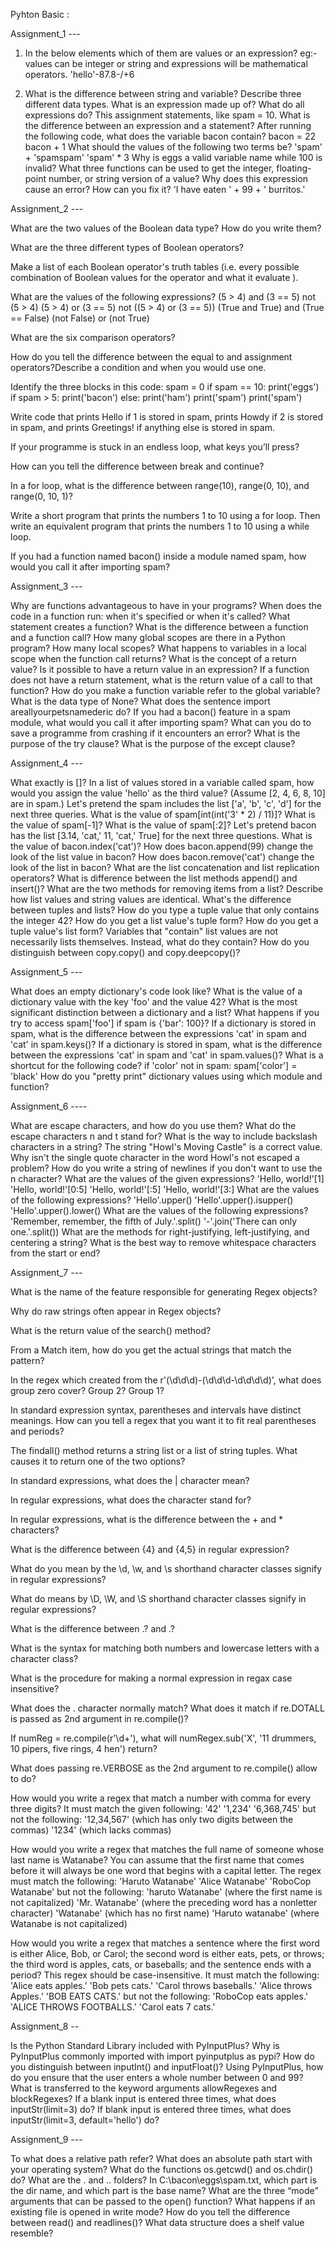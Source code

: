 Pyhton Basic :



Assignment_1  --- 

1) In the below elements which of them are values or an expression? eg:- values can be integer or string and expressions will be mathematical operators.
'hello'-87.8-/+6

2) What is the difference between string and variable?
Describe three different data types.
What is an expression made up of? What do all expressions do?
This assignment statements, like spam = 10. What is the difference between an expression and a statement?
After running the following code, what does the variable bacon contain? bacon = 22 bacon + 1
What should the values of the following two terms be? 'spam' + 'spamspam' 'spam' * 3
Why is eggs a valid variable name while 100 is invalid?
What three functions can be used to get the integer, floating-point number, or string version of a value?
Why does this expression cause an error? How can you fix it? 'I have eaten ' + 99 + ' burritos.'


Assignment_2  ---


What are the two values of the Boolean data type? How do you write them?

What are the three different types of Boolean operators?

Make a list of each Boolean operator's truth tables (i.e. every possible combination of Boolean values for the operator and what it evaluate ).

What are the values of the following expressions? (5 > 4) and (3 == 5) not (5 > 4) (5 > 4) or (3 == 5) not ((5 > 4) or (3 == 5)) (True and True) and (True == False) (not False) or (not True)

What are the six comparison operators?

How do you tell the difference between the equal to and assignment operators?Describe a condition and when you would use one.

Identify the three blocks in this code: spam = 0 if spam == 10: print('eggs') if spam > 5: print('bacon') else: print('ham') print('spam') print('spam')

Write code that prints Hello if 1 is stored in spam, prints Howdy if 2 is stored in spam, and prints Greetings! if anything else is stored in spam.

If your programme is stuck in an endless loop, what keys you’ll press?

How can you tell the difference between break and continue?

In a for loop, what is the difference between range(10), range(0, 10), and range(0, 10, 1)?

Write a short program that prints the numbers 1 to 10 using a for loop. Then write an equivalent program that prints the numbers 1 to 10 using a while loop.

If you had a function named bacon() inside a module named spam, how would you call it after importing spam?



Assignment_3  ---


Why are functions advantageous to have in your programs?
When does the code in a function run: when it's specified or when it's called?
What statement creates a function?
What is the difference between a function and a function call?
How many global scopes are there in a Python program? How many local scopes?
What happens to variables in a local scope when the function call returns?
What is the concept of a return value? Is it possible to have a return value in an expression?
If a function does not have a return statement, what is the return value of a call to that function?
How do you make a function variable refer to the global variable?
What is the data type of None?
What does the sentence import areallyourpetsnamederic do?
If you had a bacon() feature in a spam module, what would you call it after importing spam?
What can you do to save a programme from crashing if it encounters an error?
What is the purpose of the try clause? What is the purpose of the except clause?


Assignment_4  ---


What exactly is []?
In a list of values stored in a variable called spam, how would you assign the value 'hello' as the third value? (Assume [2, 4, 6, 8, 10] are in spam.) Let's pretend the spam includes the list ['a', 'b', 'c', 'd'] for the next three queries.
What is the value of spam[int(int('3' * 2) / 11)]?
What is the value of spam[-1]?
What is the value of spam[:2]? Let's pretend bacon has the list [3.14, 'cat,' 11, 'cat,' True] for the next three questions.
What is the value of bacon.index('cat')?
How does bacon.append(99) change the look of the list value in bacon?
How does bacon.remove('cat') change the look of the list in bacon?
What are the list concatenation and list replication operators?
What is difference between the list methods append() and insert()?
What are the two methods for removing items from a list?
Describe how list values and string values are identical.
What's the difference between tuples and lists?
How do you type a tuple value that only contains the integer 42?
How do you get a list value's tuple form? How do you get a tuple value's list form?
Variables that "contain" list values are not necessarily lists themselves. Instead, what do they contain?
How do you distinguish between copy.copy() and copy.deepcopy()?


Assignment_5  --- 


What does an empty dictionary's code look like?
What is the value of a dictionary value with the key 'foo' and the value 42?
What is the most significant distinction between a dictionary and a list?
What happens if you try to access spam['foo'] if spam is {'bar': 100}?
If a dictionary is stored in spam, what is the difference between the expressions 'cat' in spam and 'cat' in spam.keys()?
If a dictionary is stored in spam, what is the difference between the expressions 'cat' in spam and 'cat' in spam.values()?
What is a shortcut for the following code? if 'color' not in spam: spam['color'] = 'black'
How do you "pretty print" dictionary values using which module and function?


Assignment_6  ---- 


What are escape characters, and how do you use them?
What do the escape characters n and t stand for?
What is the way to include backslash characters in a string?
The string "Howl's Moving Castle" is a correct value. Why isn't the single quote character in the word Howl's not escaped a problem?
How do you write a string of newlines if you don't want to use the n character?
What are the values of the given expressions? 'Hello, world!'[1] 'Hello, world!'[0:5] 'Hello, world!'[:5] 'Hello, world!'[3:]
What are the values of the following expressions? 'Hello'.upper() 'Hello'.upper().isupper() 'Hello'.upper().lower()
What are the values of the following expressions? 'Remember, remember, the fifth of July.'.split() '-'.join('There can only one.'.split())
What are the methods for right-justifying, left-justifying, and centering a string?
What is the best way to remove whitespace characters from the start or end?


Assignment_7  --- 


What is the name of the feature responsible for generating Regex objects?

Why do raw strings often appear in Regex objects?

What is the return value of the search() method?

From a Match item, how do you get the actual strings that match the pattern?

In the regex which created from the r'(\d\d\d)-(\d\d\d-\d\d\d\d)', what does group zero cover? Group 2? Group 1?

In standard expression syntax, parentheses and intervals have distinct meanings. How can you tell a regex that you want it to fit real parentheses and periods?

The findall() method returns a string list or a list of string tuples. What causes it to return one of the two options?

In standard expressions, what does the | character mean?

In regular expressions, what does the character stand for?

In regular expressions, what is the difference between the + and * characters?

What is the difference between {4} and {4,5} in regular expression?

What do you mean by the \d, \w, and \s shorthand character classes signify in regular expressions?

What do means by \D, \W, and \S shorthand character classes signify in regular expressions?

What is the difference between .? and .?

What is the syntax for matching both numbers and lowercase letters with a character class?

What is the procedure for making a normal expression in regax case insensitive?

What does the . character normally match? What does it match if re.DOTALL is passed as 2nd argument in re.compile()?

If numReg = re.compile(r'\d+'), what will numRegex.sub('X', '11 drummers, 10 pipers, five rings, 4 hen') return?

What does passing re.VERBOSE as the 2nd argument to re.compile() allow to do?

How would you write a regex that match a number with comma for every three digits? It must match the given following: '42' '1,234' '6,368,745' but not the following: '12,34,567' (which has only two digits between the commas) '1234' (which lacks commas)

How would you write a regex that matches the full name of someone whose last name is Watanabe? You can assume that the first name that comes before it will always be one word that begins with a capital letter. The regex must match the following: 'Haruto Watanabe' 'Alice Watanabe' 'RoboCop Watanabe' but not the following: 'haruto Watanabe' (where the first name is not capitalized) 'Mr. Watanabe' (where the preceding word has a nonletter character) 'Watanabe' (which has no first name) 'Haruto watanabe' (where Watanabe is not capitalized)

How would you write a regex that matches a sentence where the first word is either Alice, Bob, or Carol; the second word is either eats, pets, or throws; the third word is apples, cats, or baseballs; and the sentence ends with a period? This regex should be case-insensitive. It must match the following: 'Alice eats apples.' 'Bob pets cats.' 'Carol throws baseballs.' 'Alice throws Apples.' 'BOB EATS CATS.' but not the following: 'RoboCop eats apples.' 'ALICE THROWS FOOTBALLS.' 'Carol eats 7 cats.'



Assignment_8  -- 


Is the Python Standard Library included with PyInputPlus?
Why is PyInputPlus commonly imported with import pyinputplus as pypi?
How do you distinguish between inputInt() and inputFloat()?
Using PyInputPlus, how do you ensure that the user enters a whole number between 0 and 99?
What is transferred to the keyword arguments allowRegexes and blockRegexes?
If a blank input is entered three times, what does inputStr(limit=3) do?
If blank input is entered three times, what does inputStr(limit=3, default='hello') do?


Assignment_9 --- 


To what does a relative path refer?
What does an absolute path start with your operating system?
What do the functions os.getcwd() and os.chdir() do?
What are the . and .. folders?
In C:\bacon\eggs\spam.txt, which part is the dir name, and which part is the base name?
What are the three “mode” arguments that can be passed to the open() function?
What happens if an existing file is opened in write mode?
How do you tell the difference between read() and readlines()?
What data structure does a shelf value resemble?
